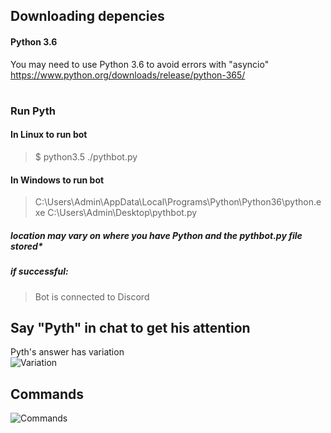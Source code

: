 ## Downloading depencies
#### Python 3.6 
You may need to use Python 3.6 to avoid errors with "asyncio"
https://www.python.org/downloads/release/python-365/
#


### Run Pyth 
#### In Linux to run bot
> $ python3.5 ./pythbot.py
#### In Windows to run bot 
> C:\Users\Admin\AppData\Local\Programs\Python\Python36\python.exe C:\Users\Admin\Desktop\pythbot.py  
##### location may vary on where you have Python and the pythbot.py file stored*
##### if successful:  
> Bot is connected to Discord
###
## Say "Pyth" in chat to get his attention
Pyth's answer has variation  
![Variation](https://raw.githubusercontent.com/ludzero/pythbot1/master/vary.PNG)
## Commands
![Commands](https://raw.githubusercontent.com/ludzero/pythbot1/master/commandspyth.PNG)
